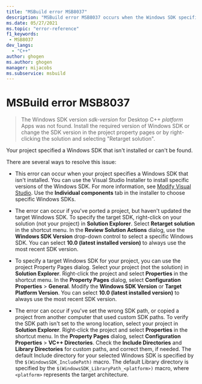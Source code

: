 ```yaml
---
title: "MSBuild error MSB8037"
description: "MSBuild error MSB8037 occurs when the Windows SDK specified for your project can't be found."
ms.date: 05/27/2021
ms.topic: "error-reference"
f1_keywords:
 - MSB8037
dev_langs:
  - "C++"
author: ghogen
ms.author: ghogen
manager: mijacobs
ms.subservice: msbuild
---
```

# MSBuild error MSB8037

> The Windows SDK version *sdk-version* for Desktop C++ *platform* Apps was not found. Install the required version of Windows SDK or change the SDK version in the project property pages or by right-clicking the solution and selecting "Retarget solution".

Your project specified a Windows SDK that isn't installed or can't be found.

There are several ways to resolve this issue:

- This error can occur when your project specifies a Windows SDK that isn't installed. You can use the Visual Studio Installer to install specific versions of the Windows SDK. For more information, see [Modify Visual Studio](../../install/modify-visual-studio.md). Use the **Individual components** tab in the installer to choose specific Windows SDKs.

- The error can occur if you've ported a project, but haven't updated the target Windows SDK. To specify the target SDK, right-click on your solution (not your project) in **Solution Explorer**. Select **Retarget solution** in the shortcut menu. In the **Review Solution Actions** dialog, use the **Windows SDK Version** drop-down control to select a specific Windows SDK. You can select **10.0 (latest installed version)** to always use the most recent SDK version.

- To specify a target Windows SDK for your project, you can use the project Property Pages dialog. Select your project (not the solution) in **Solution Explorer**. Right-click the project and select **Properties** in the shortcut menu. In the **Property Pages** dialog, select **Configuration Properties** > **General**. Modify the **Windows SDK Version** or **Target Platform Version**. You can select **10.0 (latest installed version)** to always use the most recent SDK version.

- The error can occur if you've set the wrong SDK path, or copied a project from another computer that used custom SDK paths. To verify the SDK path isn't set to the wrong location, select your project in **Solution Explorer**. Right-click the project and select **Properties** in the shortcut menu. In the **Property Pages** dialog, select **Configuration Properties** > **VC++ Directories**. Check the **Include Directories** and **Library Directories** for custom paths, and correct them, if needed. The default Include directory for your selected Windows SDK is specified by the `$(WindowsSDK_IncludePath)` macro. The default Library directory is specified by the `$(WindowsSDK_LibraryPath_<platform>)` macro, where `<platform>` represents the target architecture.
